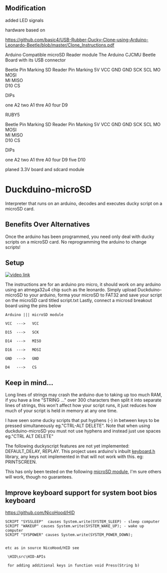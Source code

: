 ## Modification 
added LED signals 

hardware based on

https://github.com/basic4/USB-Rubber-Ducky-Clone-using-Arduino-Leonardo-Beetle/blob/master/Clone_Instructions.pdf

Arduino Compatible microSD Reader module 
The Arduino CJCMU Beetle Board with its USB connector

Beetle Pin Marking		SD Reader Pin Marking
   5V		                    VCC	
  GND		                    GND	
  SCK		                    SCL	
  MO		                    MOSI	
  MI		                    MISO	
  D10		                    CS	
      
      
DIPs

 one  A2
 two  A1
 thre A0
 four D9
      
RUBY5
      
Beetle Pin Marking		SD Reader Pin Marking
   5V		                    VCC	
  GND		                    GND	
  SCK		                    SCL	
  MO		                    MOSI	
  MI		                    MISO	
  D10		                    CS	
      
DIPs

 one  A2
 two  A1
 thre A0
 four D9
 five D10
 

planed 3.3V board and sdcard module

# Duckduino-microSD
Interpreter that runs on an arduino, decodes and executes ducky script on a microSD card.

## Benefits Over Alternatives
Once the arduino has been programmed, you need only deal with ducky scripts on a microSD card. No reprogramming the arduino to change scripts!

## Setup

[![video link](http://imgur.com/2a1fe002-68fa-4046-b3a8-83e6fa2a22fc)](https://www.youtube.com/watch?v=ksvo1WDYQ7s)

The instructions are for an arduino pro micro, it should work on any arduino using an atmega32u4 chip such as the leonardo.
Simply upload Duckduino-microSD to your arduino, forma your microSD to FAT32 and save your script on the microSD card titled script.txt
Lastly, connect a microsd breakout board using the pins below
```
Arduino ||| microSD module

VCC  --->   VCC

D15  --->   SCK

D14  --->   MISO

D16  --->   MOSI

GND  --->   GND

D4   --->   CS
```

## Keep in mind...
Long lines of strings may crash the arduino due to taking up too much RAM, if you have a line "STRING ..." over 300 characters then split it into separate lines of strings, this won't affect how your script runs, it just reduces how much of your script is held in memory at any one time.

I have seen some ducky scripts that put hyphens (-) in between keys to be pressed simultaneously eg."CTRL-ALT DELETE". Note that when using duckduino-microSD you must not use hyphens and instead just use spaces eg."CTRL ALT DELETE"

The following duckyscript features are not yet implemented: DEFAULT_DELAY, REPLAY. This project uses arduino's inbuilt <a href="https://github.com/arduino-libraries/Keyboard/blob/master/src/Keyboard.h">keyboard.h</a> library, any keys not implemented in that will not work with this. eg: PRINTSCREEN.

This has only been tested on the following <a href="https://www.amazon.co.uk/Micro-Adapter-Reader-Module-Arduino/dp/B00NNDBIRK">microSD module</a>, I'm sure others will work, though no guarantees.

## Improve keyboard support for system boot bios keyboard

https://github.com/NicoHood/HID


    SCRIPT "SYSSLEEP"  causes System.write(SYSTEM_SLEEP) - sleep computer
    SCRIPT "WAKEUP" causes System.write(SYSTEM_WAKE_UP); - wake up computer
    SCRIPT "SYSPOWER" causes System.write(SYSTEM_POWER_DOWN);
  
    
    etc as in source NicoHood/HID see 
    
     \HID\src\HID-APIs  
     
     for adding additional keys in function void Press(String b)
